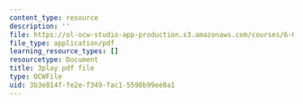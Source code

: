 ```yaml
---
content_type: resource
description: ''
file: https://ol-ocw-studio-app-production.s3.amazonaws.com/courses/6-0001-introduction-to-computer-science-and-programming-in-python-fall-2016/3b3e814ffe2ef349fac15598b99ee8a1_F-_PKUUM-qY.pdf
file_type: application/pdf
learning_resource_types: []
resourcetype: Document
title: 3play pdf file
type: OCWFile
uid: 3b3e814f-fe2e-f349-fac1-5598b99ee8a1
---
```

